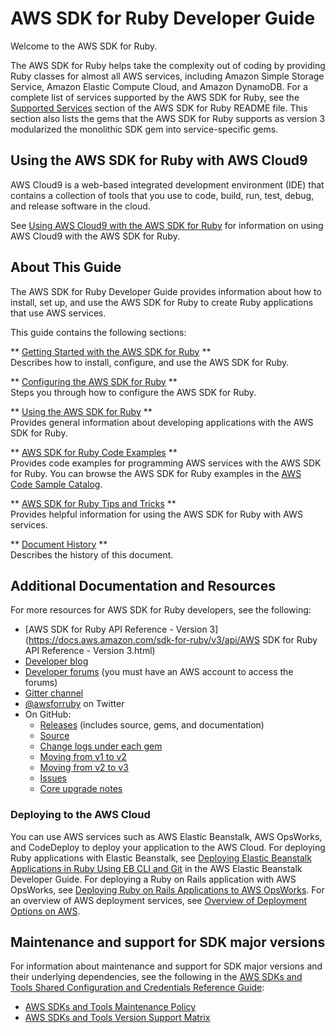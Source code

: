 # AWS SDK for Ruby Developer Guide<a name="welcome"></a>

Welcome to the AWS SDK for Ruby\.

The AWS SDK for Ruby helps take the complexity out of coding by providing Ruby classes for almost all AWS services, including Amazon Simple Storage Service, Amazon Elastic Compute Cloud, and Amazon DynamoDB\. For a complete list of services supported by the AWS SDK for Ruby, see the [Supported Services](https://github.com/aws/aws-sdk-ruby/blob/master/README.md#supported-services) section of the AWS SDK for Ruby README file\. This section also lists the gems that the AWS SDK for Ruby supports as version 3 modularized the monolithic SDK gem into service\-specific gems\.

## Using the AWS SDK for Ruby with AWS Cloud9<a name="aws-ruby-sdk-developer-guide-cloud9"></a>

AWS Cloud9 is a web\-based integrated development environment \(IDE\) that contains a collection of tools that you use to code, build, run, test, debug, and release software in the cloud\.

See [Using AWS Cloud9 with the AWS SDK for Ruby](cloud9-ruby.md) for information on using AWS Cloud9 with the AWS SDK for Ruby\.

## About This Guide<a name="aws-ruby-sdk-developer-guide-contents"></a>

The AWS SDK for Ruby Developer Guide provides information about how to install, set up, and use the AWS SDK for Ruby to create Ruby applications that use AWS services\.

This guide contains the following sections:

** [Getting Started with the AWS SDK for Ruby](getting-started.md) **  
Describes how to install, configure, and use the AWS SDK for Ruby\.

** [Configuring the AWS SDK for Ruby](setup-config.md) **  
Steps you through how to configure the AWS SDK for Ruby\.

** [Using the AWS SDK for Ruby](programming.md) **  
Provides general information about developing applications with the AWS SDK for Ruby\.

** [AWS SDK for Ruby Code Examples](examples.md) **  
Provides code examples for programming AWS services with the AWS SDK for Ruby\. You can browse the AWS SDK for Ruby examples in the [AWS Code Sample Catalog](https://docs.aws.amazon.com/code-samples/latest/catalog/code-catalog-ruby.html)\.

** [AWS SDK for Ruby Tips and Tricks](tips-and-tricks.md) **  
Provides helpful information for using the AWS SDK for Ruby with AWS services\.

** [Document History](history.md) **  
Describes the history of this document\.

## Additional Documentation and Resources<a name="aws-ruby-sdk-additional-information"></a>

For more resources for AWS SDK for Ruby developers, see the following:
+  [AWS SDK for Ruby API Reference \- Version 3](https://docs.aws.amazon.com/sdk-for-ruby/v3/api/AWS SDK for Ruby API Reference - Version 3.html) 
+  [Developer blog](http://ruby.awsblog.com/) 
+  [Developer forums](https://forums.aws.amazon.com/forum.jspa?forumID=125) \(you must have an AWS account to access the forums\)
+  [Gitter channel](https://gitter.im/aws/aws-sdk-ruby) 
+  [@awsforruby](https://twitter.com/awsforruby) on Twitter
+ On GitHub:
  +  [Releases](https://github.com/aws/aws-sdk-ruby/releases) \(includes source, gems, and documentation\)
  +  [Source](https://github.com/aws/aws-sdk-ruby/) 
  +  [Change logs under each gem](https://github.com/aws/aws-sdk-ruby/blob/master/gems) 
  +  [Moving from v1 to v2](https://github.com/aws/aws-sdk-ruby/blob/master/MIGRATING.md) 
  +  [Moving from v2 to v3](https://github.com/aws/aws-sdk-ruby/blob/master/V3_UPGRADING_GUIDE.md) 
  +  [Issues](https://github.com/aws/aws-sdk-ruby/issues) 
  +  [Core upgrade notes](https://github.com/aws/aws-sdk-ruby/blob/master/UPGRADING.md) 

### Deploying to the AWS Cloud<a name="aws-ruby-sdk-deploying"></a>

You can use AWS services such as AWS Elastic Beanstalk, AWS OpsWorks, and CodeDeploy to deploy your application to the AWS Cloud\. For deploying Ruby applications with Elastic Beanstalk, see [Deploying Elastic Beanstalk Applications in Ruby Using EB CLI and Git](https://docs.aws.amazon.com/elasticbeanstalk/latest/dg/create_deploy_Ruby.html) in the AWS Elastic Beanstalk Developer Guide\. For deploying a Ruby on Rails application with AWS OpsWorks, see [Deploying Ruby on Rails Applications to AWS OpsWorks](http://ruby.awsblog.com/post/Tx7FQMT084INCR/Deploying-Ruby-on-Rails-Applications-to-AWS-OpsWorks)\. For an overview of AWS deployment services, see [Overview of Deployment Options on AWS](https://d0.awsstatic.com/whitepapers/overview-of-deployment-options-on-aws.pdf)\.

## Maintenance and support for SDK major versions<a name="maintenance-and-support-for-sdk-major-versions"></a>

For information about maintenance and support for SDK major versions and their underlying dependencies, see the following in the [AWS SDKs and Tools Shared Configuration and Credentials Reference Guide](https://docs.aws.amazon.com/credref/latest/refdocs/overview.html):
+  [AWS SDKs and Tools Maintenance Policy](https://docs.aws.amazon.com/credref/latest/refdocs/maint-policy.html) 
+  [AWS SDKs and Tools Version Support Matrix](https://docs.aws.amazon.com/credref/latest/refdocs/version-support-matrix.html) 
